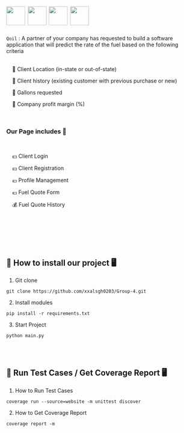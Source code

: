 <div class="callout">

<h1>
  <img src="https://cdn-icons-png.flaticon.com/512/10050/10050492.png" width="50" height="50" />
  <img src="https://cdn-icons-png.flaticon.com/512/10136/10136927.png" width="50" height="50" />
  <img src="https://cdn-icons-png.flaticon.com/512/10085/10085779.png" width="50" height="50" />
  <img src="https://cdn-icons-png.flaticon.com/512/10050/10050422.png" width="50" height="50" />
 </h1>

  <div>
    <p><code>Qoil</code> : A partner of your company has requested to build a software application that will predict the rate of the fuel based on the following criteria
<br />
<br />



&nbsp; &nbsp; 📍 Client Location (in-state or out-of-state)

&nbsp; &nbsp; 📍 Client history (existing customer with previous purchase or new)

&nbsp; &nbsp; 📍 Gallons requested

&nbsp; &nbsp; 📍 Company profit margin (%)

<br>


### Our Page includes 🎯
<br />

      
&nbsp; &nbsp; 💵 Client Login

&nbsp; &nbsp; 💴 Client Registration

&nbsp; &nbsp; 💶 Profile Management

&nbsp; &nbsp; 💷 Fuel Quote Form

&nbsp; &nbsp; 💰 Fuel Quote History



<br /><br />





<br /><br />

## 📍 How to install our project 🖥
1. Git clone
```
git clone https://github.com/xxalsgh0203/Group-4.git
```
2. Install modules
```
pip install -r requirements.txt
```
3. Start Project
```
python main.py
```

<br /><br />

## 📍 Run Test Cases / Get Coverage Report 🖥
1. How to Run Test Cases
```
coverage run --source=website -m unittest discover
```
2. How to Get Coverage Report 
```
coverage report -m
```
